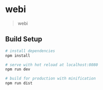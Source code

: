 # webi

> webi

## Build Setup

``` bash
# install dependencies
npm install

# serve with hot reload at localhost:8080
npm run dev

# build for production with minification
npm run dist
```
